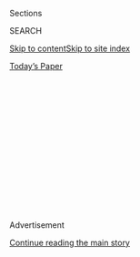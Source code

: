 <div id="app">

<div>

<div>

<div>

<div class="NYTAppHideMasthead css-1q2w90k e1suatyy0">

<div class="section css-ui9rw0 e1suatyy2">

<div class="css-eph4ug er09x8g0">

<div class="css-6n7j50">

</div>

<span class="css-1dv1kvn">Sections</span>

<div class="css-10488qs">

<span class="css-1dv1kvn">SEARCH</span>

</div>

[Skip to content](#site-content)[Skip to site index](#site-index)

</div>

<div class="css-10698na e1huz5gh0">

</div>

</div>

<div id="masthead-bar-one" class="section hasLinks css-15hmgas e1csuq9d3">

<div class="css-uqyvli e1csuq9d0">

</div>

<div class="css-1uqjmks e1csuq9d1">

</div>

<div class="css-9e9ivx">

[](https://myaccount.nytimes.com/auth/login?response_type=cookie&client_id=vi)

</div>

<div class="css-1bvtpon e1csuq9d2">

[Today’s Paper](https://www.nytimes.com/section/todayspaper)

</div>

</div>

</div>

</div>

<div data-aria-hidden="false">

<div id="site-content" role="main">

<div>

<div class="css-1aor85t" style="opacity:0.000000001;z-index:-1;visibility:hidden">

<div class="css-1hqnpie">

<div class="css-epjblv">

<span class="css-17xtcya">[Opinion](/section/opinion)</span><span class="css-x15j1o">|</span><span class="css-fwqvlz">Is
Trump Trying to Spread Covid-19?</span>

</div>

<div class="css-k008qs">

<div class="css-1iwv8en">

<span class="css-18z7m18"></span>

<div>

</div>

</div>

<span class="css-1n6z4y">https://nyti.ms/3fwK2se</span>

<div class="css-1705lsu">

<div class="css-4xjgmj">

<div class="css-4skfbu" role="toolbar" data-aria-label="Social Media Share buttons, Save button, and Comments Panel with current comment count" data-testid="share-tools">

  - 
  - 
  - 
  - 
    
    <div class="css-6n7j50">
    
    </div>

  - 
  - 

</div>

</div>

</div>

</div>

</div>

</div>

<div id="NYT_TOP_BANNER_REGION" class="css-13pd83m">

</div>

<div id="top-wrapper" class="css-1sy8kpn">

<div id="top-slug" class="css-l9onyx">

Advertisement

</div>

[Continue reading the main story](#after-top)

<div class="ad top-wrapper" style="text-align:center;height:100%;display:block;min-height:250px">

<div id="top" class="place-ad" data-position="top" data-size-key="top">

</div>

</div>

<div id="after-top">

</div>

</div>

<div>

<div class="css-v5btjw etb61u70">

<div class="css-v05ibm etb61u71">

[Opinion](/section/opinion)

</div>

</div>

<div id="sponsor-wrapper" class="css-1hyfx7x">

<div id="sponsor-slug" class="css-19vbshk">

Supported by

</div>

[Continue reading the main story](#after-sponsor)

<div id="sponsor" class="ad sponsor-wrapper" style="text-align:center;height:100%;display:block">

</div>

<div id="after-sponsor">

</div>

</div>

<div class="css-186x18t">

</div>

<div class="css-1vkm6nb ehdk2mb0">

# Is Trump Trying to Spread Covid-19?

</div>

Does he start each day wondering what expert advice to ignore next?

<div class="css-18e8msd">

<div class="css-vp77d3 epjyd6m0">

<div class="css-1p10dcb ey68jwv0" data-aria-hidden="true">

[![Thomas L.
Friedman](https://static01.nyt.com/images/2018/04/02/opinion/thomas-l-friedman/thomas-l-friedman-thumbLarge.png
"Thomas L. Friedman")](https://www.nytimes.com/by/thomas-l-friedman)

</div>

<div class="css-1baulvz">

By [<span class="css-1baulvz last-byline" itemprop="name">Thomas L.
Friedman</span>](https://www.nytimes.com/by/thomas-l-friedman)

<div class="css-8atqhb">

Opinion Columnist

</div>

</div>

</div>

  - June 16, 2020

  - 
    
    <div class="css-4xjgmj">
    
    <div class="css-d8bdto" role="toolbar" data-aria-label="Social Media Share buttons, Save button, and Comments Panel with current comment count" data-testid="share-tools">
    
      - 
      - 
      - 
      - 
        
        <div class="css-6n7j50">
        
        </div>
    
      - 
      - 
    
    </div>
    
    </div>

</div>

<div class="css-79elbk" data-testid="photoviewer-wrapper">

<div class="css-z3e15g" data-testid="photoviewer-wrapper-hidden">

</div>

<div class="css-1a48zt4 ehw59r15" data-testid="photoviewer-children">

![<span class="css-cnj6d5 e1z0qqy90" itemprop="copyrightHolder"><span class="css-1ly73wi e1tej78p0">Credit...</span><span><span>Doug
Mills/The New York
Times</span></span></span>](https://static01.nyt.com/images/2020/06/16/opinion/16friedman1/merlin_173565756_7549f509-9663-44b8-bc18-dc8f5b912fca-articleLarge.jpg?quality=75&auto=webp&disable=upscale)

</div>

</div>

</div>

<div class="section meteredContent css-1r7ky0e" name="articleBody" itemprop="articleBody">

<div class="css-1fanzo5 StoryBodyCompanionColumn">

<div class="css-53u6y8">

When the full record of the coronavirus in America is written,
historians may argue that President Trump’s biggest mistake was not what
he failed to do in early 2020, when the right strategy for combating the
virus was widely debated, unproven and hard. No, they will point to what
Trump failed to do in June 2020, when the right strategy was clear,
proven and relatively easy.

No doubt, this virus is inscrutable. It pops up, it disappears, it
reappears, some people are symptomatic, some asymptomatic, some seem to
have natural immunities to it that we don’t understand, and once it
infects people it hits in radically different ways: It comes in the
equivalents of decaf, regular and double macchiato — and you never know
if you’re going to get the mild or the extra-strength version.

But there is *so much that we do know now* that could make this
post-lockdown phase so much less dangerous and so much more economically
viable than it is.

We know that countries where everyone wears a mask outside the home
sharply reduce the spread and that people who practice strict social
distancing infect fewer people and are infected less often. And we know
that people who avoid “superspreading” events — large, prolonged social
gatherings, religious services and crammed nightclubs and workplaces,
where one highly contagious person can quickly spew the virus to many
others — [are less likely to get
infected](https://arstechnica.com/science/2020/06/just-10-20-of-covid-19-cases-behind-80-of-transmission-studies-suggest/).

</div>

</div>

<div class="css-1fanzo5 StoryBodyCompanionColumn">

<div class="css-53u6y8">

Top government expert Dr. Anthony Fauci has pointed out that taking just
these relatively easy steps, plus testing, tracing chains of
transmission and quarantining the infected, would tamp down what appears
to be a brewing, post-lockdown resurgence and limit the number of people
needing hospitalization as we await a vaccine.

And yet we have a president who, instead of wearing a mask, turns
defiance of mask-wearing into a heroic act of defiance against liberals;
who forces 1,100 West Point cadets to travel back to campus, and
quarantine for two weeks, so he can get a photo op addressing their
graduation; who is planning a mass rally in Tulsa, Okla., on Saturday —
where the most notable precaution is that you sign a legal disclaimer
that you “voluntarily assume all risks related to exposure to Covid-19
and agree not to hold Donald J. Trump for President Inc.” liable — and
who hails governors who open bars and restaurants for people to crowd
together.

It is absolutely devilish — like Trump wakes up every morning and asks
himself: What health expert’s advice can I defy today? **** What simple
gesture to reduce the odds that the coronavirus continues to surge,
post-lockdowns, can I ignore today? What quack remedy can I promote
today?

I’ve argued from the onset of this pandemic that our goal had to be a
sustainable strategy that maximizes saving lives and livelihoods, and
I’ve been stunned by the criticism that anyone talking about saving
lives and jobs in the same breath is an unfeeling capitalist. That’s
crazy. We now have 40 million Americans unemployed. The physical and
mental health consequences of that number, if it continues for six more
months, will be devastating.

But Trump wants as many Americans back to work now, and the stock market
to rise now, without asking Americans to take even easy precautions.

</div>

</div>

<div class="css-1fanzo5 StoryBodyCompanionColumn">

<div class="css-53u6y8">

That’s not just cynical, it’s incredibly stupid — if you’re Trump.
Because people are not going to go back to work or out to dinner if they
see lots of family, co-workers and friends getting sick and dying, no
matter what he says.

You would think Trump had learned by now that Mother Nature is calling
the shots and she asks only three questions about your personal or
communal adaptation strategy toward her virus.

First, are you humble — do you respect my virus? Because if you don’t,
it will hurt you or someone you love. Second, is your response
coordinated? Because Mother Nature has evolved her viruses over
millenniums to find any crack in your personal or communal immune
system. And third, is your strategy for maximizing lives and livelihoods
based on chemistry, biology and physics and not politics, ideology and
election dates? Because Mother Nature is only chemistry, biology and
physics and responds to nothing else.

Oh, and lockdowns are meaningless to her. Her viruses go away only if
you can develop a vaccine or enough people develop herd immunity by
acquiring the infection and building natural antibodies to it.

Trump, alas, does not respect the virus. He is not coordinating a
coherent public health response, and the response he is coordinating is
based not on chemistry, biology and physics but on his own political
needs.

If a nationwide resurgence of Covid-19 hospitalizations meets crowded,
intense social protests against police killings — particularly by black
and brown Americans who have also been disproportionately harmed by the
coronavirus — meets stubborn mass unemployment, meets an exhausted
nation being ordered into a second round of lockdowns, watch out.

What would a real president be urging governors to do today? Prepare
detailed plans to get people back to work on a risk-stratified basis
with proper protections, [along the lines recently
proposed](https://medium.com/@drdarrialonganddrdavidkatz/as-cities-move-toward-reopening-how-to-manage-risks-1834a264f9d1)
by public health experts Dr. Darria Long and Dr. David Katz.

</div>

</div>

<div class="css-1fanzo5 StoryBodyCompanionColumn">

<div class="css-53u6y8">

“The data are now overwhelming, from here in the U.S. and all around the
world, that this infection is a grave threat to the elderly and
chronically ill, but generally mild for younger, generally healthy
people,” said Katz in an interview.

It’s also clear that “many of the worried projections about social
determinants of health and the consequences of mass unemployment are
confirmed. We have, indeed, seen rising rates of [addiction, domestic
violence and mental
duress.](https://www.mlive.com/public-interest/2020/05/michigans-coronavirus-crisis-creates-epidemic-of-mental-health-issues.html)”

We also know much more now, Katz continued, “about the risks of
exposure. This virus is not transmitted all that easily. … Many people
with transient, ordinary exposures don’t get infected because of low
exposure dose, partial resistance to this pathogen, or both.”

All of this provides actionable intelligence, Katz argued. We can and
must do a far better job of protecting the frail and elderly, especially
in nursing homes, and all of those with serious chronic disease, he
said. “Then the rest of us can go about our business, but with policies
in place to regulate any interactions we might have with higher-risk
people, so we protect them, and with reasonable precautions for our own
sakes, like wearing masks, practicing social distancing and avoiding
crowded indoor settings, that limit exposure to high doses of
coronavirus and our ability to pass it along.”

We also can see now — with cases spiking in locations around the country
that did not experience an early wave of infection and are now opening
up haphazardly — “how right it was to warn about the dangers of just
flattening the curve without a risk-stratification strategy,” added
Katz. “A flattened curve delays cases, it does not prevent them, because
no immunity has been developed.”

To get back to normalcy requires widespread immunity to the coronavirus,
which happens in only two ways.

One is a vaccine that is safe, effective, mass produced and universally
distributed. That would be the best solution, and God willing, a vaccine
will come in the fall **** and everyone can get back to work safely in
subsequent months. But it may not, and we can’t just keep the economy on
hold.

</div>

</div>

<div class="css-1fanzo5 StoryBodyCompanionColumn">

<div class="css-53u6y8">

“The other,” said Katz, “is natural herd immunity, achieved by those of
us at low risk for severe infection, who can most safely go back to work
and school and life as we knew it, while taking the right, reasonable
protections. Meanwhile, we should guard those most vulnerable until we
can sound the all-clear. Only this kind of thoughtful, risk-stratified
approach can allow for herd immunity with maximal safety and minimal
total harm from infection and the consequences of prolonged lockdown
alike.”

Our current haphazard approach is just begging for trouble.

*The Times is committed to publishing* [*a diversity of
letters*](https://www.nytimes.com/2019/01/31/opinion/letters/letters-to-editor-new-york-times-women.html)
*to the editor. We’d like to hear what you think about this or any of
our articles. Here are some*
[*tips*](https://help.nytimes.com/hc/en-us/articles/115014925288-How-to-submit-a-letter-to-the-editor)*.
And here’s our email:*
[*letters@nytimes.com*](mailto:letters@nytimes.com)*.*

*Follow The New York Times Opinion section on*
[*Facebook*](https://www.facebook.com/nytopinion)*,* [*Twitter
(@NYTopinion)*](http://twitter.com/NYTOpinion) *and*
[*Instagram*](https://www.instagram.com/nytopinion/)*.*

</div>

</div>

</div>

<div>

</div>

<div>

</div>

<div>

</div>

<div>

<div id="bottom-wrapper" class="css-1ede5it">

<div id="bottom-slug" class="css-l9onyx">

Advertisement

</div>

[Continue reading the main story](#after-bottom)

<div id="bottom" class="ad bottom-wrapper" style="text-align:center;height:100%;display:block;min-height:90px">

</div>

<div id="after-bottom">

</div>

</div>

</div>

</div>

</div>

## Site Index

<div>

</div>

## Site Information Navigation

  - [© <span>2020</span> <span>The New York Times
    Company</span>](https://help.nytimes.com/hc/en-us/articles/115014792127-Copyright-notice)

<!-- end list -->

  - [NYTCo](https://www.nytco.com/)
  - [Contact
    Us](https://help.nytimes.com/hc/en-us/articles/115015385887-Contact-Us)
  - [Work with us](https://www.nytco.com/careers/)
  - [Advertise](https://nytmediakit.com/)
  - [T Brand Studio](http://www.tbrandstudio.com/)
  - [Your Ad
    Choices](https://www.nytimes.com/privacy/cookie-policy#how-do-i-manage-trackers)
  - [Privacy](https://www.nytimes.com/privacy)
  - [Terms of
    Service](https://help.nytimes.com/hc/en-us/articles/115014893428-Terms-of-service)
  - [Terms of
    Sale](https://help.nytimes.com/hc/en-us/articles/115014893968-Terms-of-sale)
  - [Site Map](https://spiderbites.nytimes.com)
  - [Help](https://help.nytimes.com/hc/en-us)
  - [Subscriptions](https://www.nytimes.com/subscription?campaignId=37WXW)

</div>

</div>

</div>

</div>
